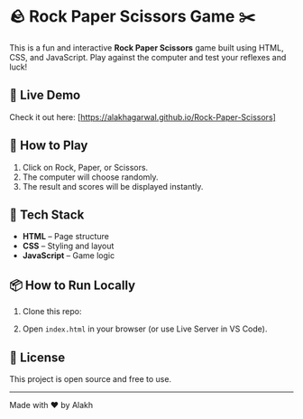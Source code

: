 # 🪨 Rock Paper Scissors Game ✂️

This is a fun and interactive **Rock Paper Scissors** game built using HTML, CSS, and JavaScript. Play against the computer and test your reflexes and luck!

## 🚀 Live Demo

Check it out here: [https://alakhagarwal.github.io/Rock-Paper-Scissors]

## 🧠 How to Play

1. Click on Rock, Paper, or Scissors.
2. The computer will choose randomly.
3. The result and scores will be displayed instantly.

## 🔧 Tech Stack

- **HTML** – Page structure
- **CSS** – Styling and layout
- **JavaScript** – Game logic

## 📦 How to Run Locally

1. Clone this repo:

2. Open `index.html` in your browser (or use Live Server in VS Code).

## 📄 License

This project is open source and free to use.

---

Made with ❤️ by Alakh